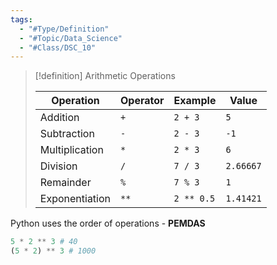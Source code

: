 ```yaml
---
tags:
  - "#Type/Definition"
  - "#Topic/Data_Science"
  - "#Class/DSC_10"
---
```


> [!definition] Arithmetic Operations
> 
> |Operation|Operator|Example|Value|
> |---|---|---|---|
> |Addition|`+`|`2 + 3`|`5`|
> |Subtraction|`-`|`2 - 3`|`-1`|
> |Multiplication|`*`|`2 * 3`|`6`|
> |Division|`/`|`7 / 3`|`2.66667`|
> |Remainder|`%`|`7 % 3`|`1`|
> |Exponentiation|`**`|`2 ** 0.5`|`1.41421`|

Python uses the order of operations - **PEMDAS**

```py
5 * 2 ** 3 # 40
(5 * 2) ** 3 # 1000
```
